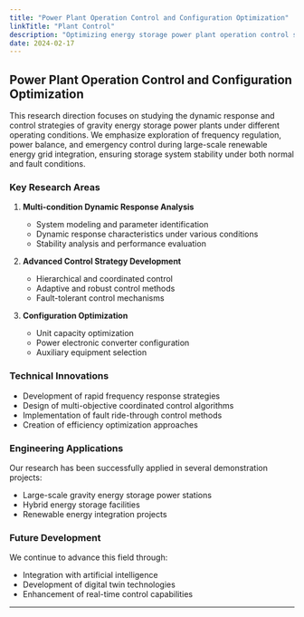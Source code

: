 ```yaml
---
title: "Power Plant Operation Control and Configuration Optimization"
linkTitle: "Plant Control"
description: "Optimizing energy storage power plant operation control strategies under multiple conditions to improve system stability and response speed."
date: 2024-02-17
---
```


## Power Plant Operation Control and Configuration Optimization

This research direction focuses on studying the dynamic response and control strategies of gravity energy storage power plants under different operating conditions. We emphasize exploration of frequency regulation, power balance, and emergency control during large-scale renewable energy grid integration, ensuring storage system stability under both normal and fault conditions.

### Key Research Areas

1. **Multi-condition Dynamic Response Analysis**
   - System modeling and parameter identification
   - Dynamic response characteristics under various conditions
   - Stability analysis and performance evaluation

2. **Advanced Control Strategy Development**
   - Hierarchical and coordinated control
   - Adaptive and robust control methods
   - Fault-tolerant control mechanisms

3. **Configuration Optimization**
   - Unit capacity optimization
   - Power electronic converter configuration
   - Auxiliary equipment selection

### Technical Innovations

- Development of rapid frequency response strategies
- Design of multi-objective coordinated control algorithms
- Implementation of fault ride-through control methods
- Creation of efficiency optimization approaches

### Engineering Applications

Our research has been successfully applied in several demonstration projects:
- Large-scale gravity energy storage power stations
- Hybrid energy storage facilities
- Renewable energy integration projects

### Future Development

We continue to advance this field through:
- Integration with artificial intelligence
- Development of digital twin technologies
- Enhancement of real-time control capabilities
---


